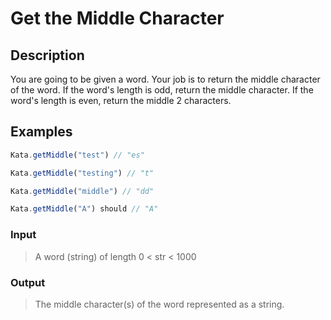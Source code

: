 # Get the Middle Character

## Description

You are going to be given a word. Your job is to return the middle character of the word. If the word's length is odd, return the middle character. If the word's length is even, return the middle 2 characters.

## Examples

```javascript
Kata.getMiddle("test") // "es"

Kata.getMiddle("testing") // "t"

Kata.getMiddle("middle") // "dd"

Kata.getMiddle("A") should // "A"
```

### Input

> A word (string) of length 0 < str < 1000

### Output

> The middle character(s) of the word represented as a string.